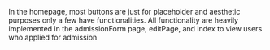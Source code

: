 In the homepage, most buttons are just for placeholder and aesthetic purposes only a few have functionalities.
All functionality are heavily implemented in the admissionForm page, editPage, and index to view users who applied for admission
